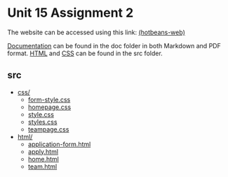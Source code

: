 # Unit 15 Assignment 2

The website can be accessed using this link: [(hotbeans-web)](https://hotbeans-web.netlify.app/home)

[Documentation](doc/U15A2-Documentation.md) can be found in the doc folder in both Markdown and PDF format. [HTML](src/html) and [CSS](src/css) can be found in the src folder.

## src

* [css/](.\src\css)
  * [form-style.css](.\src\css\form-style.css)
  * [homepage.css](.\src\css\homepage.css)
  * [style.css](.\src\css\style.css)
  * [styles.css](.\src\css\styles.css)
  * [teampage.css](.\src\css\teampage.css)
* [html/](.\src\html)
  * [application-form.html](.\src\html\application-form.html)
  * [apply.html](.\src\html\apply.html)
  * [home.html](.\src\html\home.html)
  * [team.html](.\src\html\team.html)